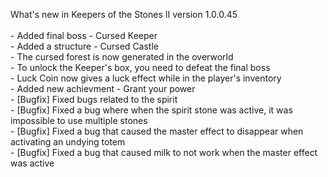 What's new in Keepers of the Stones II version 1.0.0.45<br/>
<br />- Added final boss - Cursed Keeper
<br />- Added a structure - Cursed Castle
<br />- The cursed forest is now generated in the overworld
<br />- To unlock the Keeper's box, you need to defeat the final boss
<br />- Luck Coin now gives a luck effect while in the player's inventory
<br />- Added new achievment - Grant your power
<br />- [Bugfix] Fixed bugs related to the spirit
<br />- [Bugfix] Fixed a bug where when the spirit stone was active, it was impossible to use multiple stones
<br />- [Bugfix] Fixed a bug that caused the master effect to disappear when activating an undying totem
<br />- [Bugfix] Fixed a bug that caused milk to not work when the master effect was active
